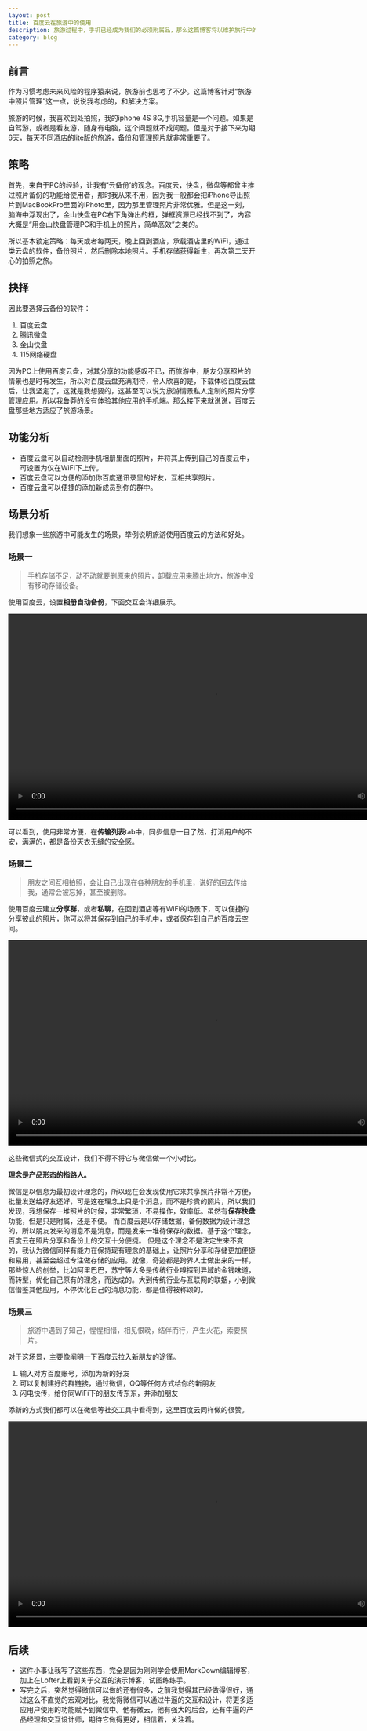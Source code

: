 ```yaml
---
layout: post
title: 百度云在旅游中的使用
description: 旅游过程中，手机已经成为我们的必须附属品，那么这篇博客将以维护旅行中的照片为视角，介绍百度云在旅游中的用途。
category: blog
---
```


## 前言
作为习惯考虑未来风险的程序猿来说，旅游前也思考了不少。这篇博客针对“旅游中照片管理”这一点，说说我考虑的，和解决方案。

旅游的时候，我喜欢到处拍照，我的iphone 4S 8G,手机容量是一个问题。如果是自驾游，或者是看友游，随身有电脑，这个问题就不成问题。但是对于接下来为期6天，每天不同酒店的lite版的旅游，备份和管理照片就非常重要了。

## 策略
首先，来自于PC的经验，让我有‘云备份’的观念。百度云，快盘，微盘等都曾主推过照片备份的功能给使用者，那时我从来不用，因为我一般都会把iPhone导出照片到MacBookPro里面的iPhoto里，因为那里管理照片非常优雅。但是这一刻，脑海中浮现出了，金山快盘在PC右下角弹出的框，弹框资源已经找不到了，内容大概是“用金山快盘管理PC和手机上的照片，简单高效”之类的。

所以基本锁定策略：每天或者每两天，晚上回到酒店，承载酒店里的WiFi，通过类云盘的软件，备份照片，然后删除本地照片。手机存储获得新生，再次第二天开心的拍照之旅。

## 抉择
因此要选择云备份的软件：

1. 百度云盘
2. 腾讯微盘
3. 金山快盘
4. 115网络硬盘

因为PC上使用百度云盘，对其分享的功能感叹不已，而旅游中，朋友分享照片的情景也是时有发生，所以对百度云盘充满期待，令人欣喜的是，下载体验百度云盘后，让我坚定了，这就是我想要的，这甚至可以说为旅游情景私人定制的照片分享管理应用。所以我鲁莽的没有体验其他应用的手机端。那么接下来就说说，百度云盘那些地方适应了旅游场景。

## 功能分析

- 百度云盘可以自动检测手机相册里面的照片，并将其上传到自己的百度云中，可设置为仅在WiFi下上传。
- 百度云盘可以方便的添加你百度通讯录里的好友，互相共享照片。
- 百度云盘可以便捷的添加新成员到你的群中。

## 场景分析 
我们想象一些旅游中可能发生的场景，举例说明旅游使用百度云的方法和好处。
### 场景一 ###
> 手机存储不足，动不动就要删原来的照片，卸载应用来腾出地方，旅游中没有移动存储设备。

使用百度云，设置**相册自动备份**，下面交互会详细展示。

<div align="center">
<video src="/video/1.mp4" height="420" autoplay="autoplay" loop="loop" controls="controls">
Your browser does not support the video tag.
</video>
</div>

可以看到，使用非常方便，在**传输列表**tab中，同步信息一目了然，打消用户的不安，满满的，都是备份天衣无缝的安全感。

### 场景二 ###
> 朋友之间互相拍照，会让自己出现在各种朋友的手机里，说好的回去传给我，通常会被忘掉，甚至被删除。

使用百度云建立**分享群**，或者**私聊**，在回到酒店等有WiFi的场景下，可以便捷的分享彼此的照片，你可以将其保存到自己的手机中，或者保存到自己的百度云空间。

<div align="center">
<video src="/video/2.mp4" height="420" autoplay="autoplay" loop="loop" controls="controls">
Your browser does not support the video tag.
</video>
</div>

这些微信式的交互设计，我们不得不将它与微信做一个小对比。

**理念是产品形态的指路人。**

微信是以信息为最初设计理念的，所以现在会发现使用它来共享照片非常不方便，批量发送给好友还好，可是这在理念上只是个消息，而不是珍贵的照片，所以我们发现，我想保存一堆照片的时候，非常繁琐，不易操作，效率低。虽然有**保存快盘**功能，但是只是附属，还是不便。
而百度云是以存储数据，备份数据为设计理念的，所以朋友发来的消息不是消息，而是发来一堆待保存的数据。基于这个理念，百度云在照片分享和备份上的交互十分便捷。
但是这个理念不是注定生来不变的，我认为微信同样有能力在保持现有理念的基础上，让照片分享和存储更加便捷和易用，甚至会超过专注做存储的应用。就像，奇迹都是跨界人士做出来的一样，那些惊人的创举，比如阿里巴巴，苏宁等大多是传统行业嗅探到异域的金钱味道，而转型，优化自己原有的理念，而达成的。大到传统行业与互联网的联姻，小到微信借鉴其他应用，不停优化自己的消息功能，都是值得被称颂的。

### 场景三 ###
> 旅游中遇到了知己，惺惺相惜，相见恨晚，结伴而行，产生火花，索要照片。

对于这场景，主要像阐明一下百度云拉入新朋友的途径。

1. 输入对方百度账号，添加为新的好友
2. 可以复制建好的群链接，通过微信，QQ等任何方式给你的新朋友
3. 闪电快传，给你同WiFi下的朋友传东东，并添加朋友

添新的方式我们都可以在微信等社交工具中看得到，这里百度云同样做的很赞。

<div align="center">
<video src="/video/3.mp4" height="420" autoplay="autoplay" loop="loop" controls="controls">
Your browser does not support the video tag..
</video>
</div>

## 后续 ##


- 这件小事让我写了这些东西，完全是因为刚刚学会使用MarkDown编辑博客，加上在Lofter上看到关于交互的演示博客，试图练练手。
- 写完之后，突然觉得微信可以做的还有很多，之前我觉得其已经做得很好，通过这么不直觉的宏观对比，我觉得微信可以通过牛逼的交互和设计，将更多适应用户使用的功能赋予到微信中。他有微云，他有强大的后台，还有牛逼的产品经理和交互设计师，期待它做得更好，相信着，关注着。


[RogerAce]:    http://rogerace.github.io  "RogerAce"
